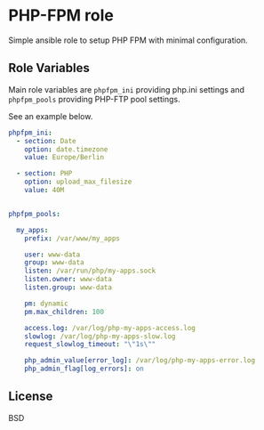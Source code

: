 PHP-FPM role
============

Simple ansible role to setup PHP FPM with minimal configuration.

Role Variables
--------------

Main role variables are `phpfpm_ini` providing php.ini settings and `phpfpm_pools` providing PHP-FTP pool settings.

See an example below.

```yaml
phpfpm_ini:
  - section: Date
    option: date.timezone
    value: Europe/Berlin

  - section: PHP
    option: upload_max_filesize
    value: 40M


phpfpm_pools:

  my_apps:
    prefix: /var/www/my_apps

    user: www-data
    group: www-data
    listen: /var/run/php/my-apps.sock
    listen.owner: www-data
    listen.group: www-data

    pm: dynamic
    pm.max_children: 100

    access.log: /var/log/php-my-apps-access.log
    slowlog: /var/log/php-my-apps-slow.log
    request_slowlog_timeout: "\"1s\""

    php_admin_value[error_log]: /var/log/php-my-apps-error.log
    php_admin_flag[log_errors]: on
```

License
-------

BSD
